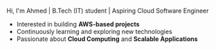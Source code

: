 Hi,  I'm Ahmed | B.Tech (IT) student | Aspiring Cloud Software Engineer  

-  Interested in building **AWS-based projects**  
-  Continuously learning and exploring new technologies  
-  Passionate about **Cloud Computing** and **Scalable Applications**  
